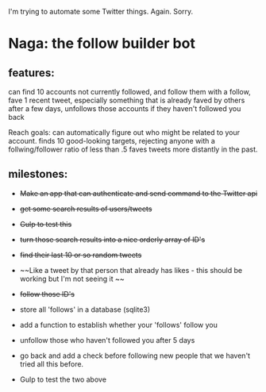 I'm trying to automate some Twitter things. Again. Sorry.
# Naga: the follow builder bot

## features:
can find 10 accounts not currently followed, and follow them
with a follow, fave 1 recent tweet, especially something that is already faved by others
after a few days, unfollows those accounts if they haven't followed you back

Reach goals:
can automatically figure out who might be related to your account.
finds 10 good-looking targets, rejecting anyone with a follwing/follower ratio of less than .5
faves tweets more distantly in the past.



## milestones:

* ~~Make an app that can authenticate and send command to the Twitter api~~

* ~~get some search results of users/tweets~~

* ~~Gulp to test this~~

* ~~turn those search results into a nice orderly array of ID's~~

* ~~find their last 10 or so random tweets~~

* ~~Like a tweet by that person that already has likes - this should be working but I'm not seeing it ~~

* ~~follow those ID's~~

* store all 'follows' in a database (sqlite3)

* add a function to establish whether your 'follows' follow you
* unfollow those who haven't followed you after 5 days
* go back and add a check before following new people that we haven't tried all this before.

* Gulp to test the two above
